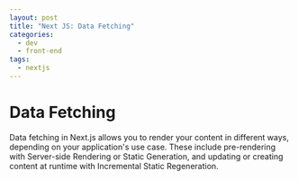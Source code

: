 ```yaml
---
layout: post
title: "Next JS: Data Fetching"
categories:
  - dev 
  - front-end
tags:
  - nextjs
---
```


# Data Fetching

Data fetching in Next.js allows you to render your content in different ways, depending on your application's use case. 
These include pre-rendering with Server-side Rendering or Static Generation, and updating or creating content at runtime with Incremental Static Regeneration.
